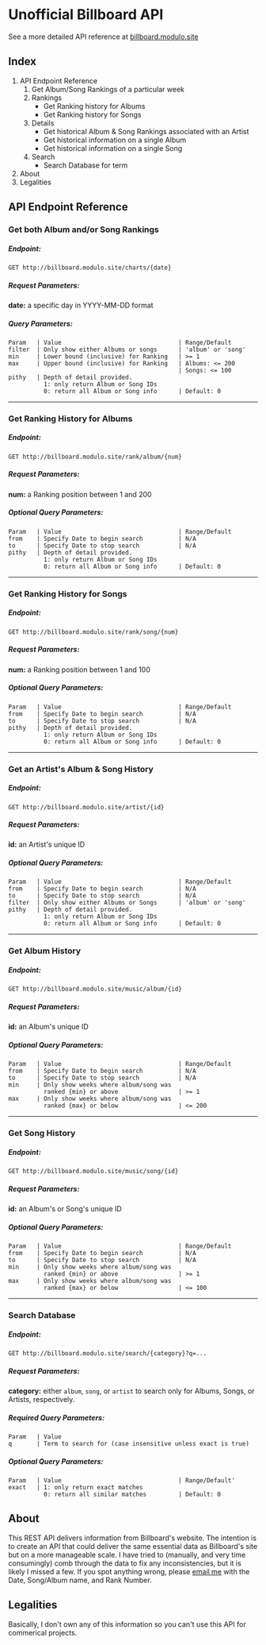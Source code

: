 # Unofficial Billboard API
See a more detailed API reference at [billboard.modulo.site](http://billboard.modulo.site)

## Index
1. API Endpoint Reference
    1. Get Album/Song Rankings of a particular week
    2. Rankings
        * Get Ranking history for Albums
        * Get Ranking history for Songs
    3. Details
        * Get historical Album & Song Rankings associated with an Artist
        * Get historical information on a single Album
        * Get historical information on a single Song
    4. Search
        * Search Database for term
2. About
3. Legalities

## API Endpoint Reference
### Get both Album and/or Song Rankings
##### Endpoint:
`GET http://billboard.modulo.site/charts/{date}`
##### Request Parameters:
**date:** a specific day in YYYY-MM-DD format
##### Query Parameters:
```
Param   | Value                                 | Range/Default
filter  | Only show either Albums or songs      | 'album' or 'song'
min     | Lower bound (inclusive) for Ranking   | >= 1
max     | Upper bound (inclusive) for Ranking   | Albums: <= 200
                                                | Songs: <= 100
pithy   | Depth of detail provided.
          1: only return Album or Song IDs
          0: return all Album or Song info      | Default: 0
```
---
### Get Ranking History for Albums
##### Endpoint:
`GET http://billboard.modulo.site/rank/album/{num}`
##### Request Parameters:
**num:** a Ranking position between 1 and 200
##### Optional Query Parameters:
```
Param   | Value                                 | Range/Default
from    | Specify Date to begin search          | N/A
to      | Specify Date to stop search           | N/A
pithy   | Depth of detail provided.
          1: only return Album or Song IDs
          0: return all Album or Song info      | Default: 0
```
---
### Get Ranking History for Songs
##### Endpoint:
`GET http://billboard.modulo.site/rank/song/{num}`
##### Request Parameters:
**num:** a Ranking position between 1 and 100
##### Optional Query Parameters:
```
Param   | Value                                 | Range/Default
from    | Specify Date to begin search          | N/A
to      | Specify Date to stop search           | N/A
pithy   | Depth of detail provided.
          1: only return Album or Song IDs
          0: return all Album or Song info      | Default: 0
```
---
### Get an Artist's Album & Song History
##### Endpoint:
`GET http://billboard.modulo.site/artist/{id}`
##### Request Parameters:
**id:** an Artist's unique ID
##### Optional Query Parameters:
```
Param   | Value                                 | Range/Default
from    | Specify Date to begin search          | N/A
to      | Specify Date to stop search           | N/A
filter  | Only show either Albums or Songs      | 'album' or 'song'
pithy   | Depth of detail provided.
          1: only return Album or Song IDs
          0: return all Album or Song info      | Default: 0
```
---
### Get Album History
##### Endpoint:
`GET http://billboard.modulo.site/music/album/{id}`
##### Request Parameters:
**id:** an Album's unique ID
##### Optional Query Parameters:
```
Param   | Value                                 | Range/Default
from    | Specify Date to begin search          | N/A
to      | Specify Date to stop search           | N/A
min     | Only show weeks where album/song was
          ranked {min} or above                 | >= 1
max     | Only show weeks where album/song was
          ranked {max} or below                 | <= 200
```
---
### Get Song History
##### Endpoint:
`GET http://billboard.modulo.site/music/song/{id}`
##### Request Parameters:
**id:** an Album's or Song's unique ID
##### Optional Query Parameters:
```
Param   | Value                                 | Range/Default
from    | Specify Date to begin search          | N/A
to      | Specify Date to stop search           | N/A
min     | Only show weeks where album/song was
          ranked {min} or above                 | >= 1
max     | Only show weeks where album/song was
          ranked {max} or below                 | <= 100
```
---
### Search Database
##### Endpoint:
`GET http://billboard.modulo.site/search/{category}?q=...`
##### Request Parameters:
**category:** either `album`, `song`, or `artist` to search only for Albums, Songs, or Artists, respectively.
##### Required Query Parameters:
```
Param   | Value
q       | Term to search for (case insensitive unless exact is true)
```
##### Optional Query Parameters:
```
Param   | Value                                 | Range/Default'
exact   | 1: only return exact matches
          0: return all similar matches         | Default: 0
```


## About
This REST API delivers information from Billboard's website. The intention is to create an API that could deliver the same essential data as Billboard's site but on a more manageable scale. I have tried to (manually, and very time consumingly) comb through the data to fix any inconsistencies, but it is likely I missed a few. If you spot anything wrong, please [email me](wolfram.rong@gmail.com) with the Date, Song/Album name, and Rank Number.

## Legalities
Basically, I don't own any of this information so you can't use this API for commerical projects.